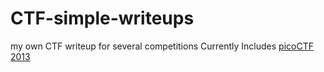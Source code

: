 # CTF-simple-writeups

my own CTF writeup for several competitions
Currently Includes
  [picoCTF 2013](https://2013.picoctf.com/)
